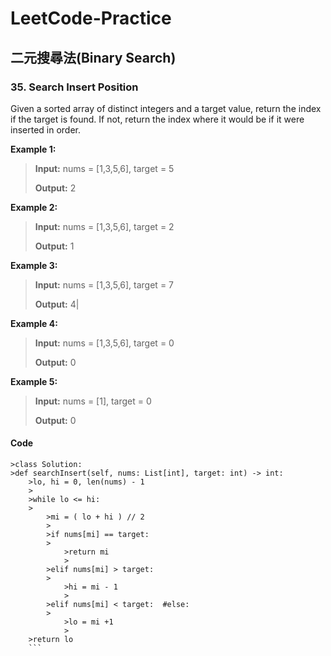 # LeetCode-Practice
## 二元搜尋法(Binary Search)
###  35. Search Insert Position
Given a sorted array of distinct integers and a target value, return the index if the target is found. If not, return the index where it would be if it were inserted in order.

**Example 1:**                                                 
>**Input:** nums = [1,3,5,6], target = 5  
>                                                                               
>**Output:** 2                                                 

**Example 2:**
>**Input:** nums = [1,3,5,6], target = 2
>
>**Output:** 1

**Example 3:**
>**Input:** nums = [1,3,5,6], target = 7
>
>**Output:** 4|

**Example 4:**
>**Input:** nums = [1,3,5,6], target = 0
>
>**Output:** 0

**Example 5:**
>**Input:** nums = [1], target = 0
>
>**Output:** 0

#### Code
```
>class Solution:
>def searchInsert(self, nums: List[int], target: int) -> int:
    >lo, hi = 0, len(nums) - 1
    >
    >while lo <= hi:
    >
        >mi = ( lo + hi ) // 2
        >
        >if nums[mi] == target:
        >
            >return mi
            >
        >elif nums[mi] > target:
        >
            >hi = mi - 1
            >
        >elif nums[mi] < target:  #else:
        >
            >lo = mi +1
            >
    >return lo
    ```
